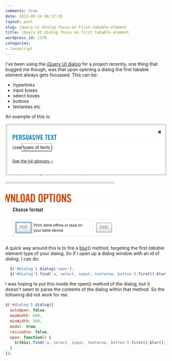 ```yaml
---
comments: true
date: 2012-09-14 06:27:29
layout: post
slug: jquery-ui-dialog-focus-on-first-tabable-element
title: jQuery UI dialog focus on first tabable element
wordpress_id: 1170
categories:
- Javascript
---
```


I've been using the [jQuery UI dialog](http://jqueryui.com/demos/dialog/) for a project recently, one thing that bugged me though, was that upon opening a dialog the first tabable element always gets focussed. This can be:

  * hyperlinks
  * input boxes
  * select boxes
  * buttons
  * textareas etc

An example of this is:


![](/images/uploads/2012/09/Screen-shot-2012-09-14-at-4.06.09-PM.png)

![](/images/uploads/2012/09/Screen-shot-2012-09-14-at-4.06.30-PM.png)

A quick way around this is to fire a [blur()](http://api.jquery.com/blur/) method, targeting the first _tabable_ element type of your dialog. So if I open up a dialog window with an id of _dialog_, I can do:

``` javascript
  $('#dialog').dialog('open');
  $('#dialog').find('a, select, input, textarea, button').first().blur();
```

I was hoping to put this inside the open() method of the dialog, but it doesn't seem to parse the contents of the dialog within that method. So the following did not work for me:

``` javascript
$('#dialog').dialog({
  autoOpen: false,
  maxWidth: 600,
  minWidth: 500,
  modal: true,
  resizable: false,
  open: function() {
    $(this).find('a, select, input, textarea, button').first().blur();
  }
});
```

